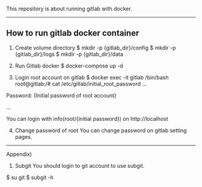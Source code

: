 This repository is about running gitlab with docker.

--------------------------------------------------------------------
How to run gitlab docker container
--------------------------------------------------------------------
1. Create volume directory
$ mkdir -p {gitlab_dir}/config
$ mkdir -p {gitlab_dir}/logs
$ mkdir -p {gitlab_dir}/data

2. Run Gitlab docker
$ docker-compose up -d

3. Login root account on gitlab 
$ docker exec -it gitlab /bin/bash
root@gitlab:/# cat /etc/gitlab/initial_root_password
...

Password: {Initial password of root account}

...

You can login with info(root/{initial password}) on http://localhost

4. Change password of root
You can change password on gitlab setting pages.

--------------------------------------------------------------------

Appendix)

1. Subgit
You should login to git account to use subgit.

$ su git
$ subgit -h

